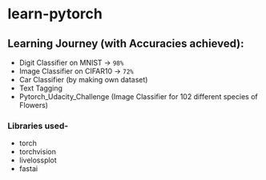 # learn-pytorch

## Learning Journey (with Accuracies achieved):
- Digit Classifier on MNIST -> `98%`   
- Image Classifier on CIFAR10 -> `72%` 
- Car Classifier (by making own dataset)
- Text Tagging 
- Pytorch_Udacity_Challenge (Image Classifier for 102 different species of Flowers)

### Libraries used-
- torch
- torchvision
- livelossplot
- fastai
